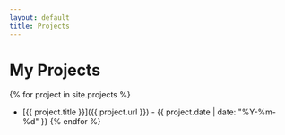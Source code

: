 ```yaml
---
layout: default
title: Projects
---
```


# My Projects

{% for project in site.projects %}
- [{{ project.title }}]({{ project.url }}) - {{ project.date | date: "%Y-%m-%d" }}
{% endfor %}
